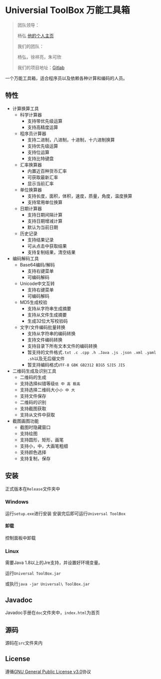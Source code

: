 # Universial ToolBox 万能工具箱

> 团队领导：
>
> 杨弘 [他的个人主页](skywalkerdarren.github.io)
>
> 我们的团队：
>
> 杨弘，徐祥亮，朱可欣
>
> 我们的项目地址：[Gitlab](https://gitlab.com/SkywalkerDarren/toolbox)

一个万能工具箱，适合程序员以及依赖各种计算和编码的人员。

## 特性

- 计算换算工具
  - 科学计算器
    - 支持带优先级运算
    - 支持高精度运算
  - 程序员计算器
    - 支持二进制，八进制，十进制，十六进制换算
    - 支持优先级运算
    - 支持位运算
    - 支持比特键盘
  - 汇率换算器
    - 内置近百种货币汇率
    - 可获取最新汇率
    - 显示当前汇率
  - 单位换算器
    - 支持长度，面积，体积，速度，质量，角度，温度换算
    - 支持常用单位换算
  - 日期计算器
    - 支持日期间隔计算
    - 支持日期增减计算
    - 默认为当前日期
  - 历史记录
    - 支持结果记录
    - 可从点击中获取结果
    - 支持复制结果，清空结果
- 编码解码工具
  - Base64编码/解码
    - 支持右键菜单
    - 可编码解码
  - Unicode中文互转
    - 支持右键菜单
    - 可编码解码
  - MD5生成校验
    - 支持从字符串生成摘要
    - 支持从文件生成摘要
    - 生成32位大写校验码
  - 文字/文件编码批量转换
    - 支持从字符串的编码转换
    - 支持文件编码转换
    - 支持目录下所有文本文件的编码转换
    - 暂支持的文件格式`.txt .c .cpp .h .Java .js .json .xml .yaml .sh`以及无后缀文件
    - 暂支持编码格式`UTF-8 GBK GB2312 BIG5 SJIS JIS`
- 二维码生成及识别工具
  - 二维码的生成
  - 支持选择纠错等级`低 中 高 极高`
  - 支持选择二维码大小`小 中 大`
  - 支持文件保存
  - 二维码的识别
  - 支持截图获取
  - 支持从文件中获取
- 截图画图功能
  - 截图时隐藏窗口
  - 支持绘图
  - 支持圆形，矩形，画笔
  - 支持小，中，大画笔粗细
  - 支持颜色选择
  - 支持复制，保存

## 安装

正式版本在`Release`文件夹中

### Windows

运行`setup.exe`进行安装
安装完后即可运行`Universal ToolBox`

#### 卸载

控制面板中卸载

### Linux

需要Java 1.8以上的Jre支持，并设置好环境变量。

运行`Universal ToolBox.jar`

或执行`java -jar Universal\ ToolBox.jar`

## Javadoc

Javadoc手册在`doc`文件夹中，`index.html`为首页

## 源码

源码在`src`文件夹内

## License

遵循[GNU General Public License v3.0](https://gitlab.com/SkywalkerDarren/toolbox/blob/master/LICENSE)协议
